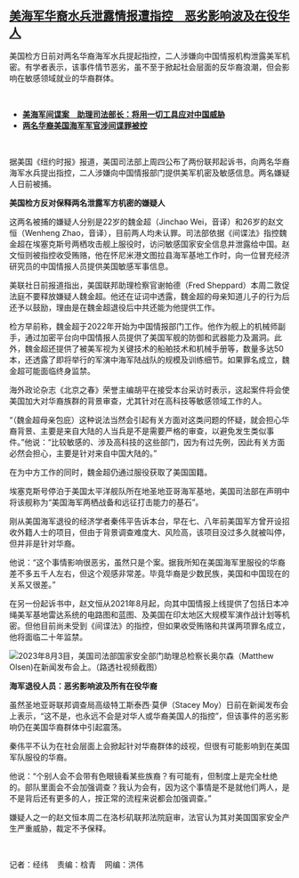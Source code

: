 <!--1691606460000-->
[美海军华裔水兵泄露情报遭指控　恶劣影响波及在役华人](https://www.rfa.org/mandarin/yataibaodao/junshiwaijiao/jw-08092023113103.html)
------

<p><span style="font-weight: 400;">美国检方日前对两名华裔海军水兵提起指控，二人涉嫌向中国情报机构泄露美军机密。有学者表示，该事件情节恶劣，虽不至于掀起社会层面的反华裔浪潮，但会影响在敏感领域就业的华裔群体。</span></p><p><span class="result-title"> </span></p><ul><li><strong><span class="result-title"><a class="state-published" href="https://www.rfa.org/mandarin/Xinwen/7-08042023140640.html">美海军间谍案　助理司法部长：将用一切工具应对中国威胁</a></span></strong></li><li><span class="result-title"><a class="state-published" href="https://www.rfa.org/mandarin/Xinwen/10-08032023165423.html"><strong>两名华裔美国海军军官涉间谍罪被控</strong></a></span></li></ul><p><span class="result-title"> </span></p><p><span style="font-weight: 400;">据美国《纽约时报》报道，美国司法部上周四公布了两份联邦起诉书，向两名华裔海军水兵提出指控，二人涉嫌向中国情报部门提供美军机密及敏感信息。两名嫌疑人日前被捕。</span></p><p><b>美国检方反对保释两名泄露军方机密的嫌疑人</b></p><p><span style="font-weight: 400;">这两名被捕的嫌疑人分别是22岁的魏金超（Jinchao Wei，音译）和26岁的<span>赵文恒</span>（Wenheng Zhao，音译），目前两人均未认罪。司法部依据《间谍法》指控魏金超在埃塞克斯号两栖攻击舰上服役时，访问敏感国家安全信息并泄露给中国。<span>赵文恒</span>则被指控收受贿赂，他在怀尼米港文图拉县海军基地工作时，向一位冒充经济研究员的中国情报人员提供美国敏感军事信息。</span></p><p><span style="font-weight: 400;">美联社日前报道指出，美国联邦助理检察官谢帕德（Fred Sheppard）本周二敦促法庭不要释放嫌疑人魏金超。他还在证词中透露，魏金超的母亲知道儿子的行为后还予以鼓励，理由是在魏金超退役后中共还能为他提供工作。</span></p><p><span style="font-weight: 400;">检方早前称，魏金超于2022年开始为中国情报部门工作。他作为舰上的机械师副手，通过加密平台向中国情报人员提供了美国军舰的防御和武器能力及漏洞。此外，魏金超还提供了被美军视为关键技术的船舶技术和机械手册等，数量多达50本，还透露了即将举行的军演中海军陆战队的规模及训练细节。如果罪名成立，魏金超可能面临终身监禁。</span></p><p><span style="font-weight: 400;">海外政论杂志《北京之春》荣誉主编胡平在接受本台采访时表示，这起案件将会使美国加大对华裔族群的背景审查，尤其针对在高科技等敏感领域工作的人。</span></p><p><span style="font-weight: 400;">“（魏金超母亲包庇）这种说法当然会引起有关方面对这类问题的怀疑，就会担心华裔背景、主要是来自大陆的人当兵是不是需要严格的审查，以避免发生类似事件。”他说：“比较敏感的、涉及高科技的这些部门，因为有过先例，因此有关方面必然会担心，主要是针对来自中国大陆的。”</span></p><p><span style="font-weight: 400;">在为中方工作的同时，魏金超仍通过服役获取了美国国籍。</span></p><p><span style="font-weight: 400;">埃塞克斯号停泊于美国太平洋舰队所在地圣地亚哥海军基地，美国司法部在声明中将该舰称为“美国海军两栖战备和远征打击能力的基石”。</span></p><p><span style="font-weight: 400;">刚从美国海军退役的经济学者秦伟平告诉本台，早在七、八年前美国军方曾开设招收外籍人士的项目，但由于背景调查难度大、风险高，该项目没过多久就被叫停，但并非是针对华裔。</span></p><p><span style="font-weight: 400;">他说：“这个事情影响很恶劣，虽然只是个案。据我所知在美国海军里服役的华裔差不多五千人左右，但这个观感非常差。毕竟华裔是少数民族，美国和中国现在的关系又很差。”</span></p><p><span style="font-weight: 400;">在另一份起诉书中，<span>赵文恒</span>从2021年8月起，向其中国情报上线提供了包括日本冲绳美军基地雷达系统的电路图和蓝图、及美国在印太地区大规模军演作战计划等机密。但他目前尚未受到《间谍法》的指控，但如果收受贿赂和共谋两项罪名成立，他将面临二十年监禁。</span></p><p><span class="result-title"><img alt="2023年8月3目，美国司法部国家安全部门助理总检察长奥尔森（Matthew Olsen)在新闻发布会上。（路透社视频截图）" class="image-richtext image-inline" src="https://www.rfa.org/mandarin/yataibaodao/junshiwaijiao/jw-08092023113103.html/2.jpg" title="2.JPG"/></span></p><p><b>海军退役人员：恶劣影响波及所有在役华裔</b></p><p><span style="font-weight: 400;">虽然圣地亚哥</span><span style="font-weight: 400;">联邦</span><span style="font-weight: 400;">调查局高级特工斯泰西·莫伊（Stacey Moy）日前在新闻发布会上表示，“这不是，也永远不会是对华人或华裔美国人的指控”，但该事件的恶劣影响仍在美国华裔群体中引起震荡。</span></p><p><span style="font-weight: 400;">秦伟平不认为在社会层面上会掀起针对华裔群体的歧视，但很有可能影响到在美国军队服役的华裔。</span></p><p><span style="font-weight: 400;">他说：“个别人会不会带有色眼镜看某些族裔？有可能有，但制度上是完全杜绝的。部队里面会不会加强调查？我认为会有，因为这个事情是不是就他们两人，是不是背后还有更多的人，按正常的流程来说都会加强调查。”</span></p><p><span style="font-weight: 400;">嫌疑人之一的赵文恒本周二在洛杉矶联邦法院庭审，法官认为其对美国国家安全产生严重威胁，裁定不予保释。</span></p><p><span class="result-title"> </span></p><p><span style="font-weight: 400;">记者：经纬    责编：梒青    网编：洪伟</span></p>
